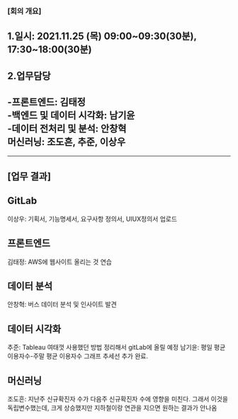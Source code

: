 ### [회의 개요]

## 1.일시: 2021.11.25 (목) 09:00~09:30(30분), 17:30~18:00(30분) <br>

## 2.업무담당 <br>

## -프론트엔드: 김태정 <br> -백엔드 및 데이터 시각화: 남기윤 <br> -데이터 전처리 및 분석: 안창혁<br> 머신러닝: 조도흔, 추준, 이상우

---

## [업무 결과]

## GitLab

이상우: 기획서, 기능명세서, 요구사항 정의서, UIUX정의서 업로드 <br>

## 프론트엔드

김태정: AWS에 웹사이트 올리는 것 연습<br>

## 데이터 분석

안창혁: 버스 데이터 분석 및 인사이트 발견<br>

## 데이터 시각화

추준: Tableau 여태껏 사용했던 방법 정리해서 gitLab에 올릴
예정
남기윤: 평일 평균 이용자수-주말 평균 이용자수 그래프 추세선 추가 완료. <br>

## 머신러닝

조도흔: 지난주 신규확진자 수가 다음주 신규확진자 수에 영향을 미친다. 그래서 이것을 독립변수했는데, 크게 상승했지만 지하철이랑 연관을 지으면 원하는 결과가 안나옴
<br>
